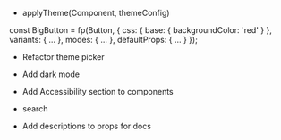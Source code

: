 - applyTheme(Component, themeConfig)

const BigButton = fp(Button, {
  css: {
    base: {
      backgroundColor: 'red'
    }
  },
  variants: {
    ...
  },
  modes: {
    ...
  },
  defaultProps: {
    ...
  }
});

- Refactor theme picker
- Add dark mode
- Add Accessibility section to components
- search

- Add descriptions to props for docs
